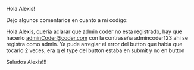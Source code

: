 Hola Alexis!

Dejo algunos comentarios en cuanto a mi codigo:

Hola Alexis, queria aclarar que admin coder no esta registrado, hay que hacerlo adminCoder@coder.com con la contraseña admincoder123 ahi se registra como admin.
Ya pude arreglar el error del button que habia que tocarlo 2 veces, era q el type del button estaba en submit y no en button


Saludos Alexis!!!
